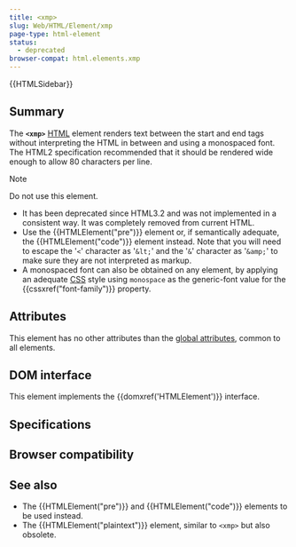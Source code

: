 ```yaml
---
title: <xmp>
slug: Web/HTML/Element/xmp
page-type: html-element
status:
  - deprecated
browser-compat: html.elements.xmp
---
```


{{HTMLSidebar}}

## Summary

The **`<xmp>`** [HTML](/Web/HTML) element renders text between the start and end tags without interpreting the HTML in between and using a monospaced font. The HTML2 specification recommended that it should be rendered wide enough to allow 80 characters per line.

> [!NOTE]
> Do not use this element.
>
> - It has been deprecated since HTML3.2 and was not implemented in a consistent way. It was completely removed from current HTML.
> - Use the {{HTMLElement("pre")}} element or, if semantically adequate, the {{HTMLElement("code")}} element instead. Note that you will need to escape the '`<`' character as '`&lt;`' and the '`&`' character as '`&amp;`' to make sure they are not interpreted as markup.
> - A monospaced font can also be obtained on any element, by applying an adequate [CSS](/Web/CSS) style using `monospace` as the generic-font value for the {{cssxref("font-family")}} property.

## Attributes

This element has no other attributes than the [global attributes](/Web/HTML/Global_attributes), common to all elements.

## DOM interface

This element implements the {{domxref('HTMLElement')}} interface.

<!-- ## Technical summary -->

## Specifications



## Browser compatibility



## See also

- The {{HTMLElement("pre")}} and {{HTMLElement("code")}} elements to be used instead.
- The {{HTMLElement("plaintext")}} element, similar to `<xmp>` but also obsolete.
